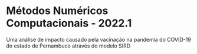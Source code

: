 # Métodos Numéricos Computacionais - 2022.1
Uma análise de impacto causado pela vacinação na pandemia do COVID-19 do estado de Pernambuco através do modelo SIRD
